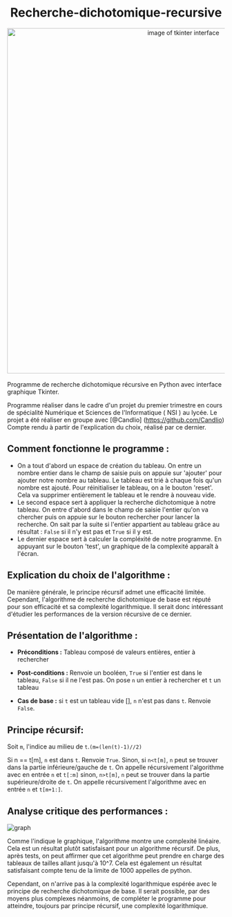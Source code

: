 <div align="center">
  <h1>Recherche-dichotomique-recursive</h1>
  <!-- <img src="https://github.com/allenai/OLMo/assets/8812459/774ac485-a535-4768-8f7c-db7be20f5cc3" width="300"/> -->
  <img src="[https://allenai.org/olmo/olmo-7b-animation.gif](https://github.com/Murasakaaa/Recherche-dichotomique-recursive/assets/119632356/17da6306-27fa-4f70-9460-9be5a1bba00f)" alt="image of tkinter interface" width="800" style="margin-left:'auto' margin-right:'auto' display:'block'"/>
  <br>
  <br>
  
</div>
Programme de recherche dichotomique récursive en Python avec interface graphique Tkinter.

Programme réaliser dans le cadre d'un projet du premier trimestre en cours de spécialité Numérique et Sciences de l'Informatique ( NSI ) au lycée. Le projet a été réaliser en groupe avec [@Candlio] (https://github.com/Candlio)
Compte rendu à partir de l'explication du choix, réalisé par ce dernier.

## Comment fonctionne le programme :

- On a tout d'abord un espace de création du tableau. On entre un nombre entier dans le champ de saisie puis on appuie sur 'ajouter' pour ajouter notre nombre au tableau. Le tableau est trié à chaque fois qu'un nombre est ajouté.
  Pour réinitialiser le tableau, on a le bouton 'reset'. Cela va supprimer entièrement le tableau et le rendre à nouveau vide.
- Le second espace sert à appliquer la recherche dichotomique à notre tableau. On entre d'abord dans le champ de saisie l'entier qu'on va chercher puis on appuie sur le bouton rechercher pour lancer la recherche.
  On sait par la suite si l'entier appartient au tableau grâce au résultat : `False` si il n'y est pas et `True` si il y est.
- Le dernier espace sert à calculer la compléxité de notre programme. En appuyant sur le bouton 'test', un graphique de la complexité apparaît à l'écran.

## Explication du choix de l'algorithme :

De manière générale, le principe récursif admet une efficacité limitée.
Cependant, l'algorithme de recherche dichotomique de base est réputé pour son efficacité et sa complexité logarithmique.
Il serait donc intéressant d'étudier les performances de la version récursive de ce dernier.

## Présentation de l'algorithme :

- **Préconditions :** Tableau composé de valeurs entières, entier à rechercher

- **Post-conditions :** Renvoie un booléen, `True` si l'entier est dans le tableau, `False` si il ne l'est pas. On pose `n` un entier à rechercher et `t` un tableau

- **Cas de base :** si `t` est un tableau vide [], `n` n'est pas dans `t`. Renvoie `False`.

## Principe récursif:

Soit `m`, l'indice au milieu de `t`.`(m=(len(t)-1)//2)`

Si n == t[m], `n` est dans `t`. Renvoie `True`.
Sinon, si `n<t[m]`, `n` peut se trouver dans la partie inférieure/gauche de `t`. On appelle récursivement l'algorithme avec en entrée `n` et `t[:m]`
sinon, `n>t[m]`, `n` peut se trouver dans la partie supérieure/droite de `t`. On appelle récursivement l'algorithme avec en entrée `n` et `t[m+1:]`.

## Analyse critique des performances :

![graph](https://github.com/Murasakaaa/Recherche-dichotomique-recursive/assets/119632356/ef1e65c0-26dc-4416-ab3c-1c8bc6be1d6f)

Comme l'indique le graphique, l'algorithme montre une complexité linéaire.
Cela est un résultat plutôt satisfaisant pour un algorithme récursif.
De plus, après tests, on peut affirmer que cet algorithme peut prendre en charge des tableaux de tailles allant jusqu'à 10^7.
Cela est également un résultat satisfaisant compte tenu de la limite de 1000 appelles de python.

Cependant, on n'arrive pas à la complexité logarithmique espérée avec le principe de recherche dichotomique de base.
Il serait possible, par des moyens plus complexes néanmoins, de compléter le programme pour atteindre, toujours par principe récursif, une complexité logarithmique.
